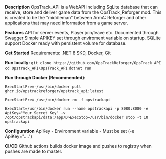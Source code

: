 **Description**
OpsTrack_API is a WebAPI including SqLite database that can receive, store and deliver game data from the OpsTrack_Reforger mod.
This is created to be the "middleman" between ArmA: Reforger and other applications that may need information from a game server.

**Features**
API for server events, Player join/leave etc.
Documented through Swagger
Simple APIKEY set through enviroment variable on startup.
SQLite support
Docker ready with persistent volume for database.

**Get Started**
Requirements: .NET 8 SKD, Docker, Git

**Run locally:**
`git clone https://github.com/OpsTrackReforger/OpsTrack_API`
`cd Opstrack_API\OpsTrack_API`
`dotnet run`

**Run through Docker (Recommended):**

`ExecStartPre=-/usr/bin/docker pull ghcr.io/opstrackreforger/opstrack_api:latest`

`ExecStartPre=-/usr/bin/docker rm -f opstrackapi`

`ExecStart=/usr/bin/docker run --name opstrackapi -p 8080:8080 -e ApiKey="Your_Secret_Key" -v /opt/opstrackapi/data:/app/D>ExecStop=/usr/bin/docker stop -t 10 opstrackapi`

**Configuration**
ApiKey - Environment variable - Must be set (-e ApiKey="....")


**CI/CD**
Github actions builds docker image and pushes to registry when pushes are made to master.

```

